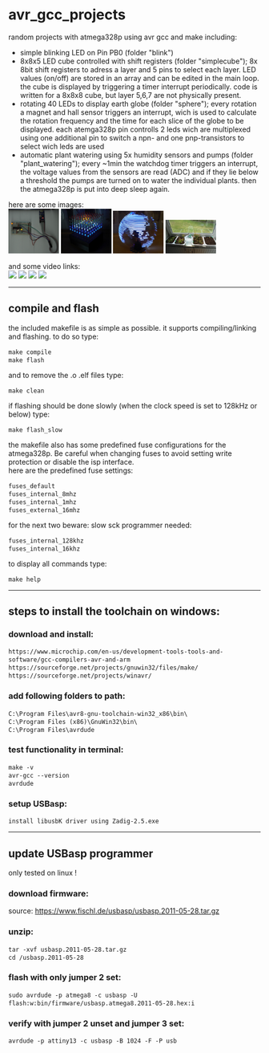 # avr_gcc_projects

random projects with atmega328p using avr gcc and make including:
- simple blinking LED on Pin PB0 (folder "blink")
- 8x8x5 LED cube controlled with shift registers (folder "simplecube"); 8x 8bit shift registers to adress a layer and 5 pins to select each layer. LED values (on/off) are stored in an array and can be edited in the main loop. the cube is displayed by triggering a timer interrupt periodically. code is written for a 8x8x8 cube, but layer 5,6,7 are not physically present.
- rotating 40 LEDs to display earth globe (folder "sphere"); every rotation a magnet and hall sensor triggers an interrupt, wich is used to calculate the rotation frequency and the time for each slice of the globe to be displayed. each atemga328p pin controlls 2 leds wich are multiplexed using one additional pin to switch a npn- and one pnp-transistors to select wich leds are used
- automatic plant watering using 5x humidity sensors and pumps (folder "plant_watering"); every ~1min the watchdog timer triggers an interrupt, the voltage values from the sensors are read (ADC) and if they lie below a threshold the pumps are turned on to water the individual plants. then the atmega328p is put into deep sleep again.


here are some images: \
<img src="/blink/blink_programmer.jpg" style="width:20%;">
<img src="/simplecube/simplecube_action.jpg" style="width:20%;">
<img src="/sphere/sphere_rotating.jpg" style="width:20%;">
<img src="/plant_watering/plant_watering_plants.jpg" style="width:20%;">

and some video links: \
[<img src="https://img.youtube.com/vi/U2wNzo6FmQA/maxresdefault.jpg" width="20%">](https://youtu.be/U2wNzo6FmQA)
[<img src="https://img.youtube.com/vi/BXni1SBhagk/maxresdefault.jpg" width="20%">](https://youtu.be/BXni1SBhagk)
[<img src="https://img.youtube.com/vi/_knFu966krE/maxresdefault.jpg" width="20%">](https://youtu.be/_knFu966krE)
[<img src="https://img.youtube.com/vi/rxvG2FppevI/maxresdefault.jpg" width="20%">](https://youtu.be/rxvG2FppevI)

-----

## compile and flash
the included makefile is as simple as possible. it supports compiling/linking and flashing. to do so type:
```
make compile
make flash
```

and to remove the .o .elf files type:
```
make clean
```

if flashing should be done slowly (when the clock speed is set to 128kHz or below) type:
```
make flash_slow
```

the makefile also has some predefined fuse configurations for the atmega328p. Be careful when changing fuses to avoid setting write protection or disable the isp interface.\
here are the predefined fuse settings:
```
fuses_default
fuses_internal_8mhz
fuses_internal_1mhz
fuses_external_16mhz
```

for the next two beware: slow sck programmer needed:
```
fuses_internal_128khz
fuses_internal_16khz
```

to display all commands type:
```
make help
```

-----

## steps to install the toolchain on windows:

### download and install:
```
https://www.microchip.com/en-us/development-tools-tools-and-software/gcc-compilers-avr-and-arm
https://sourceforge.net/projects/gnuwin32/files/make/
https://sourceforge.net/projects/winavr/
```

### add following folders to path:
```
C:\Program Files\avr8-gnu-toolchain-win32_x86\bin\
C:\Program Files (x86)\GnuWin32\bin\
C:\Program Files\avrdude
```

### test functionality in terminal:
```
make -v
avr-gcc --version
avrdude
```

### setup USBasp:
```
install libusbK driver using Zadig-2.5.exe
```

-----

## update USBasp programmer
only tested on linux !

### download firmware:
source: https://www.fischl.de/usbasp/usbasp.2011-05-28.tar.gz

### unzip:
```
tar -xvf usbasp.2011-05-28.tar.gz
cd /usbasp.2011-05-28
```

### flash with only jumper 2 set:
```
sudo avrdude -p atmega8 -c usbasp -U flash:w:bin/firmware/usbasp.atmega8.2011-05-28.hex:i
```

### verify with jumper 2 unset and jumper 3 set:
```
avrdude -p attiny13 -c usbasp -B 1024 -F -P usb
```
